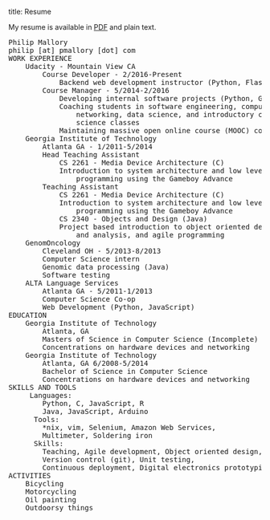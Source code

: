 title: Resume

My resume is available in [PDF](|filename|/bin/Resume.pdf) and plain text.
<pre>
Philip Mallory
philip [at] pmallory [dot] com
WORK EXPERIENCE
    Udacity - Mountain View CA
        Course Developer - 2/2016-Present
            Backend web development instructor (Python, Flask, PostgreSQL)
        Course Manager - 5/2014-2/2016
            Developing internal software projects (Python, Google App Engine)
            Coaching students in software engineering, computer
                networking, data science, and introductory computer
                science classes
            Maintaining massive open online course (MOOC) content
    Georgia Institute of Technology
        Atlanta GA - 1/2011-5/2014
        Head Teaching Assistant
            CS 2261 - Media Device Architecture (C)
            Introduction to system architecture and low level
                programming using the Gameboy Advance
        Teaching Assistant
            CS 2261 - Media Device Architecture (C)
            Introduction to system architecture and low level
                programming using the Gameboy Advance
            CS 2340 - Objects and Design (Java)
            Project based introduction to object oriented design
                and analysis, and agile programming
    GenomOncology
        Cleveland OH - 5/2013-8/2013
        Computer Science intern
        Genomic data processing (Java)
        Software testing
    ALTA Language Services
        Atlanta GA - 5/2011-1/2013
        Computer Science Co-op
        Web Development (Python, JavaScript)
EDUCATION
    Georgia Institute of Technology
        Atlanta, GA
        Masters of Science in Computer Science (Incomplete)
        Concentrations on hardware devices and networking
    Georgia Institute of Technology
        Atlanta, GA 6/2008-5/2014
        Bachelor of Science in Computer Science
        Concentrations on hardware devices and networking
SKILLS AND TOOLS
     Languages:
        Python, C, JavaScript, R
        Java, JavaScript, Arduino
      Tools:
        *nix, vim, Selenium, Amazon Web Services,
        Multimeter, Soldering iron
      Skills:
        Teaching, Agile development, Object oriented design,
        Version control (git), Unit testing,
        Continuous deployment, Digital electronics prototyping
ACTIVITIES
    Bicycling
    Motorcycling
    Oil painting
    Outdoorsy things
</pre>
